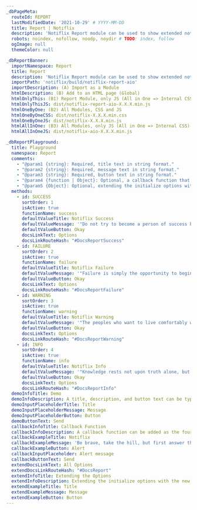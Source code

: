 ```yaml
---
_dbPageMeta:
  routeId: REPORT
  lastModifiedDate: '2021-10-29' # YYYY-MM-DD
  title: Report | Notiflix
  description: 'Notiflix Report module can be used to show extended notifications that contain a title, description, and button(with a callback function). This module includes 4 types of notifications: "Success", "Failure", "Warning", and "Info".'
  robots: noindex, nofollow, noodp, noydir # TODO: index, follow
  ogImage: null
  themeColor: null

_dbReportBanner:
  importNamespace: Report
  title: Report
  description: 'Notiflix Report module can be used to show extended notifications that contain a title, description, and button(with a callback function). This module includes 4 types of notifications: "Success", "Failure", "Warning", and "Info".'
  importPath: 'notiflix/build/notiflix-report-aio'
  importDescription: (A) Import as a Module
  htmlDescription: (B) Add to an HTML page (Global)
  htmlOnlyThis: (B1) Report Module, only JS (All in One => Internal CSS)
  htmlOnlyThisJS: dist/notiflix-report-aio-X.X.X.min.js
  htmlOneByOne: (B2) All Modules, CSS and JS
  htmlOneByOneCSS: dist/notiflix-X.X.X.min.css
  htmlOneByOneJS: dist/notiflix-X.X.X.min.js
  htmlAllInOne: (B3) All Modules, only JS (All in One => Internal CSS)
  htmlAllInOneJS: dist/notiflix-aio-X.X.X.min.js

_dbReportPlayground:
  title: Playground
  namespace: Report
  comments:
    - "@param1 {string}: Required, title text in string format."
    - "@param2 {string}: Required, message text in string format."
    - "@param3 {string}: Required, button text in string format."
    - "@param4 {function | Object}: Optional, a callback function that will be called when the button element has been clicked. Or, extending the initialize options with the new options for each notification element."
    - "@param5 {Object}: Optional, extending the initialize options with new the options for each notification element. (If the fourth parameter has been already used for a callback function.)"
  methods:
    - id: SUCCESS
      sortOrder: 1
      isActive: true
      functionName: success
      defaultValueTitle: Notiflix Success
      defaultValueMessage: '"Do not try to become a person of success but try to become a person of value." <br/><br/>- Albert Einstein'
      defaultValueButton: Okay
      docsLinkText: Options
      docsLinkRouteHash: "#DocsReportSuccess"
    - id: FAILURE
      sortOrder: 2
      isActive: true
      functionName: failure
      defaultValueTitle: Notiflix Failure
      defaultValueMessage: '"Failure is simply the opportunity to begin again, this time more intelligently." <br/><br/>- Henry Ford'
      defaultValueButton: Okay
      docsLinkText: Options
      docsLinkRouteHash: "#DocsReportFailure"
    - id: WARNING
      sortOrder: 3
      isActive: true
      functionName: warning
      defaultValueTitle: Notiflix Warning
      defaultValueMessage: '"The peoples who want to live comfortably without producing and fatigue; they are doomed to lose their dignity, then liberty, and then independence and destiny." <br/><br/>- Mustafa Kemal Ataturk'
      defaultValueButton: Okay
      docsLinkText: Options
      docsLinkRouteHash: "#DocsReportWarning"
    - id: INFO
      sortOrder: 4
      isActive: true
      functionName: info
      defaultValueTitle: Notiflix Info
      defaultValueMessage: '"Knowledge rests not upon truth alone, but upon error also." <br/><br/>- Carl Gustav Jung'
      defaultValueButton: Okay
      docsLinkText: Options
      docsLinkRouteHash: "#DocsReportInfo"
  demoInfoTitle: Demo
  demoInfoDescription: A title, description, and button text can be typed for the demonstration.
  demoInputPlaceholderTitle: Title
  demoInputPlaceholderMessage: Message
  demoInputPlaceholderButton: Button
  demoButtonText: Send
  callbackInfoTitle: Callback Function
  callbackInfoDescription: A callback function can be added as the fourth parameter. The callback function can be used for all types of notifications.
  callbackExampleTitle: Notiflix
  callbackExampleMessage: 'Be brave, take the hill, but first answer that question: "What’s my hill?"'
  callbackExampleButton: Alert
  callbackInputPlaceholder: Alert message
  callbackButtonText: Send
  extendDocsLinkText: All Options
  extendDocsLinkRouteHash: "#DocsReport"
  extendInfoTitle: Extending the Options
  extendInfoDescription: Extending the initialize options with the new options for each notification element. An "options" object can be added as the fourth parameter. In addition, it has to be the fifth parameter if the fourth parameter has been already used for a callback function.
  extendExampleTitle: Title
  extendExampleMessage: Message
  extendExampleButton: Button
---
```

